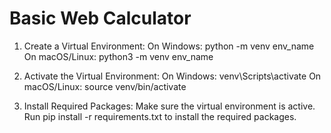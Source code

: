 # Basic Web Calculator


1. Create a Virtual Environment:
  On Windows: python -m venv env_name
  On macOS/Linux: python3 -m venv env_name

2. Activate the Virtual Environment:
  On Windows: venv\Scripts\activate
  On macOS/Linux: source venv/bin/activate

3. Install Required Packages:
  Make sure the virtual environment is active.
  Run pip install -r requirements.txt to install the required packages.

